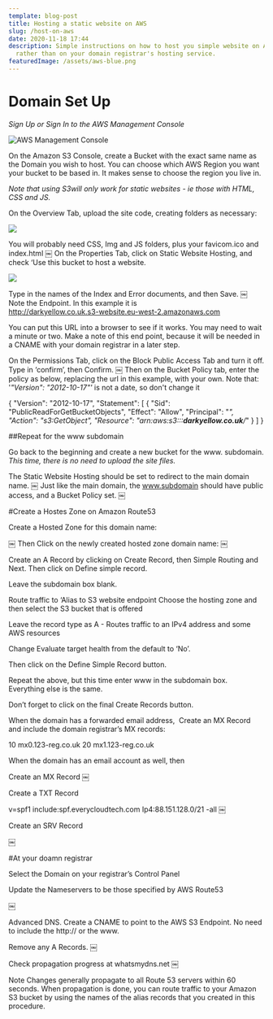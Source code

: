 ```yaml
---
template: blog-post
title: Hosting a static website on AWS
slug: /host-on-aws
date: 2020-11-18 17:44
description: Simple instructions on how to host you simple website on AWS,
  rather than on your domain registrar's hosting service.
featuredImage: /assets/aws-blue.png
---
```

# Domain Set Up

*Sign Up or Sign In to the AWS Management Console*

![AWS Management Console](/assets/screenshot-2020-11-18-at-17.47.42.png "AWS Management Console")

On the Amazon S3 Console, create a Bucket with the exact same name as the Domain you wish to host. You can choose which AWS Region you want your bucket to be based in. It makes sense to choose the region you live in.  

*Note that using S3will only work for static websites - ie those with HTML, CSS and JS.*

On the Overview Tab, upload the site code, creating folders as necessary:

![](/assets/aws-1.png)

You will probably need CSS, Img and JS folders, plus your favicom.ico and index.html
￼
On the Properties Tab, click on Static Website Hosting, and check ‘Use this bucket to host a website.

![](/assets/aws-2.png)

Type in the names of the Index and Error documents, and then Save.
￼
Note the Endpoint.  In this example it is \
http://darkyellow.co.uk.s3-website.eu-west-2.amazonaws.com

You can put this URL into a browser to see if it works. You may need to wait a minute or two.  Make a note of this end point, because it will be needed in a CNAME with your domain registrar in a later step.

On the Permissions Tab, click on the Block Public Access Tab and turn it off. Type in ‘confirm’, then Confirm.
￼
Then on the Bucket Policy tab, enter the policy as below, replacing the url in this example, with your own.  Note that: '*"Version": "2012-10-17"'* is not a date, so don't change it

{
    "Version": "2012-10-17",
    "Statement": [
        {
            "Sid": "PublicReadForGetBucketObjects",
            "Effect": "Allow",
            "Principal": "*",
            "Action": "s3:GetObject",
            "Resource": "arn:aws:s3:::**darkyellow.co.uk**/*"
        }
    ]
}

\##Repeat for the www subdomain

Go back to the beginning and create a new bucket for the www. subdomain.
*This time, there is no need to upload the site files.*

The Static Website Hosting should be set to redirect to the main domain name.
￼
Just like the main domain, the www.subdomain should have public access, and a Bucket Policy set.
￼

\#Create a Hostes Zone on Amazon Route53

Create a Hosted Zone for this domain name:

￼
Then Click on the newly created hosted zone domain name:
￼

Create an A Record by clicking on Create Record, then Simple Routing and Next. Then click on Define simple record.

Leave the subdomain box blank.

Route traffic to ‘Alias to S3 website endpoint
Choose the hosting zone
and then select the S3 bucket that is offered

Leave the record type as A - Routes traffic to an IPv4 address and some AWS resources

Change Evaluate target health from the default to ‘No’.

Then click on the Define Simple Record button.

Repeat the above, but this time enter www in the subdomain box. Everything else is the same.

Don’t forget to click on the final Create Records button.

When the domain has a forwarded email address,  Create an MX Record
and include the domain registrar’s MX records:

10 mx0.123-reg.co.uk
20 mx1.123-reg.co.uk

When the domain has an email account as well, then 

Create an MX Record 
￼

Create a TXT Record 

v=spf1 include:spf.everycloudtech.com Ip4:88.151.128.0/21 -all
￼

Create an SRV Record 

￼

\#At your doamn registrar

Select the Domain on your registrar’s Control Panel

Update the Nameservers to be those specified by AWS Route53

￼

Advanced DNS.  Create a CNAME to point to the AWS S3 Endpoint. No need to include the http://  or the www.

Remove any A Records.
￼

Check propagation progress at whatsmydns.net
￼

Note
Changes generally propagate to all Route 53 servers within 60 seconds. When propagation is done, you can route traffic to your Amazon S3 bucket by using the names of the alias records that you created in this procedure.